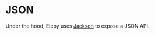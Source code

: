 # JSON 
Under the hood, Elepy uses [Jackson](https://www.baeldung.com/jackson) to expose a JSON API.

<!-- 
TODO finish
-->